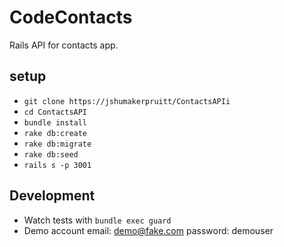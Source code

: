 # CodeContacts
Rails API for contacts app.

## setup
- `git clone https://jshumakerpruitt/ContactsAPIi`
- `cd ContactsAPI`
- `bundle install`
- `rake db:create`
- `rake db:migrate`
- `rake db:seed`
- `rails s -p 3001`

## Development
- Watch tests with `bundle exec guard` 
- Demo account email: demo@fake.com password: demouser